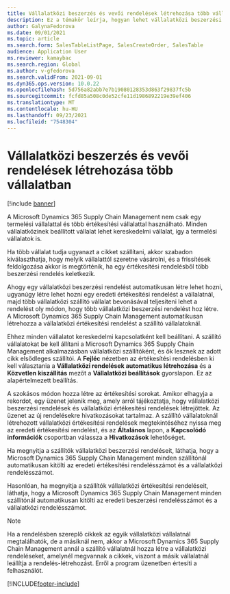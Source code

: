 ```yaml
---
title: Vállalatközi beszerzés és vevői rendelések létrehozása több vállalatban
description: Ez a témakör leírja, hogyan lehet vállalatközi beszerzési rendeléseket vagy értékesítési rendeléseket létrehozni több vállalatban
author: GalynaFedorova
ms.date: 09/01/2021
ms.topic: article
ms.search.form: SalesTableListPage, SalesCreateOrder, SalesTable
audience: Application User
ms.reviewer: kamaybac
ms.search.region: Global
ms.author: v-gfedorova
ms.search.validFrom: 2021-09-01
ms.dyn365.ops.version: 10.0.22
ms.openlocfilehash: 5d756a82abb7e7b19080128353d863f29837fc5b
ms.sourcegitcommit: fcfd85a508c0de52cfe11d1986892219e39ef406
ms.translationtype: MT
ms.contentlocale: hu-HU
ms.lasthandoff: 09/23/2021
ms.locfileid: "7548304"
---
```

# <a name="creating-intercompany-purchase-and-sales-orders-in-several-companies"></a>Vállalatközi beszerzés és vevői rendelések létrehozása több vállalatban

[!include [banner](../../includes/banner.md)]

A Microsoft Dynamics 365 Supply Chain Management nem csak egy termelési vállalattal és több értékesítési vállalattal használható. Minden vállalatközinek beállított vállalat lehet kereskedelmi vállalat, így a termelési vállalatok is.

Ha több vállalat tudja ugyanazt a cikket szállítani, akkor szabadon kiválaszthatja, hogy melyik vállalattól szeretne vásárolni, és a frissítések feldolgozása akkor is megtörténik, ha egy értékesítési rendelésből több beszerzési rendelés keletkezik.

Ahogy egy vállalatközi beszerzési rendelést automatikusan létre lehet hozni, ugyanúgy létre lehet hozni egy eredeti értékesítési rendelést a vállalatnál, majd több vállalatközi szállító vállalat bevonásával teljesíteni lehet a rendelést oly módon, hogy több vállalatközi beszerzési rendelést hoz létre. A Microsoft Dynamics 365 Supply Chain Management automatikusan létrehozza a vállalatközi értékesítési rendelést a szállító vállalatoknál.

Ehhez minden vállalatot kereskedelmi kapcsolatként kell beállítani. A szállító vállalatokat be kell állítani a Microsoft Dynamics 365 Supply Chain Management alkalmazásban vállalatközi szállítóként, és ők lesznek az adott cikk elsődleges szállítói. A **Fejléc** nézetben az értékesítési rendelésben ki kell választania a **Vállalatközi rendelések automatikus létrehozása** és a **Közvetlen kiszállítás** mezőt a **Vállalatközi beállítások** gyorslapon. Ez az alapértelmezett beállítás.

A szokásos módon hozza létre az értékesítési sorokat. Amikor elhagyja a rekordot, egy üzenet jelenik meg, amely arról tájékoztatja, hogy vállalatközi beszerzési rendelések és vállalatközi értékesítési rendelések létrejöttek. Az üzenet az új rendelésekre hivatkozásokat tartalmaz. A szállító vállalatoknál létrehozott vállalatközi értékesítési rendelések megtekintéséhez nyissa meg az eredeti értékesítési rendelést, és az **Általános** lapon, a **Kapcsolódó információk** csoportban válassza a **Hivatkozások** lehetőséget.

Ha megnyitja a szállítók vállalatközi beszerzési rendeléseit, láthatja, hogy a Microsoft Dynamics 365 Supply Chain Management minden szállítónál automatikusan kitölti az eredeti értékesítési rendelésszámot és a vállalatközi rendelésszámot.

Hasonlóan, ha megnyitja a szállítók vállalatközi értékesítési rendeléseit, láthatja, hogy a Microsoft Dynamics 365 Supply Chain Management minden szállítónál automatikusan kitölti az eredeti beszerzési rendelésszámot és a vállalatközi rendelésszámot.

> [!NOTE]
> Ha a rendelésben szereplő cikkek az egyik vállalatközi vállalatnál megtalálhatók, de a másiknál nem, akkor a Microsoft Dynamics 365 Supply Chain Management annál a szállító vállalatnál hozza létre a vállalatközi rendeléseket, amelynél megvannak a cikkek, viszont a másik vállalatnál leállítja a rendelés-létrehozást. Erről a program üzenetben értesíti a felhasználót.

[!INCLUDE[footer-include](../../includes/footer-banner.md)]
